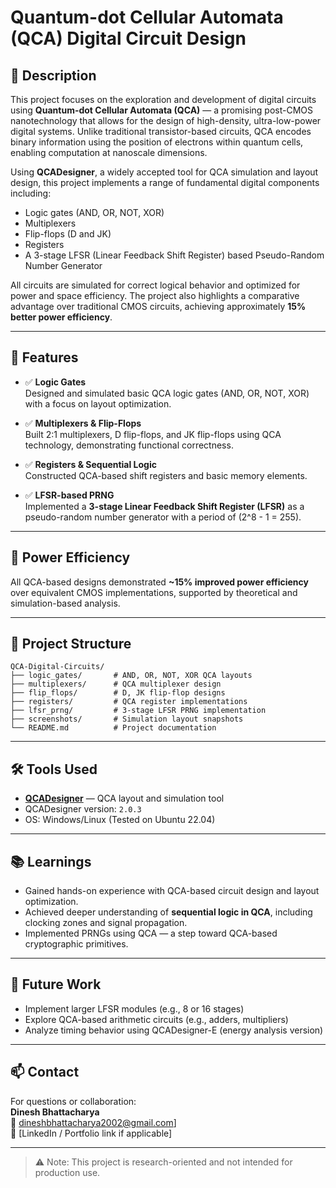 # Quantum-dot Cellular Automata (QCA) Digital Circuit Design

## 🧠 Description

This project focuses on the exploration and development of digital circuits using **Quantum-dot Cellular Automata (QCA)** — a promising post-CMOS nanotechnology that allows for the design of high-density, ultra-low-power digital systems. Unlike traditional transistor-based circuits, QCA encodes binary information using the position of electrons within quantum cells, enabling computation at nanoscale dimensions.

Using **QCADesigner**, a widely accepted tool for QCA simulation and layout design, this project implements a range of fundamental digital components including:

- Logic gates (AND, OR, NOT, XOR)
- Multiplexers
- Flip-flops (D and JK)
- Registers
- A 3-stage LFSR (Linear Feedback Shift Register) based Pseudo-Random Number Generator

All circuits are simulated for correct logical behavior and optimized for power and space efficiency. The project also highlights a comparative advantage over traditional CMOS circuits, achieving approximately **15% better power efficiency**.

---

## 🚀 Features

- ✅ **Logic Gates**  
  Designed and simulated basic QCA logic gates (AND, OR, NOT, XOR) with a focus on layout optimization.

- ✅ **Multiplexers & Flip-Flops**  
  Built 2:1 multiplexers, D flip-flops, and JK flip-flops using QCA technology, demonstrating functional correctness.

- ✅ **Registers & Sequential Logic**  
  Constructed QCA-based shift registers and basic memory elements.

- ✅ **LFSR-based PRNG**  
  Implemented a **3-stage Linear Feedback Shift Register (LFSR)** as a pseudo-random number generator with a period of \(2^8 - 1 = 255\).

---

## 🔋 Power Efficiency

All QCA-based designs demonstrated **~15% improved power efficiency** over equivalent CMOS implementations, supported by theoretical and simulation-based analysis.

---

## 📁 Project Structure

```plaintext
QCA-Digital-Circuits/
├── logic_gates/       # AND, OR, NOT, XOR QCA layouts  
├── multiplexers/      # QCA multiplexer design  
├── flip_flops/        # D, JK flip-flop designs  
├── registers/         # QCA register implementations  
├── lfsr_prng/         # 3-stage LFSR PRNG implementation  
├── screenshots/       # Simulation layout snapshots  
└── README.md          # Project documentation  
```
---

## 🛠 Tools Used

- [**QCADesigner**](http://www.mina.ubc.ca/qcadesigner) — QCA layout and simulation tool  
- QCADesigner version: `2.0.3`  
- OS: Windows/Linux (Tested on Ubuntu 22.04)

---

## 📚 Learnings

- Gained hands-on experience with QCA-based circuit design and layout optimization.
- Achieved deeper understanding of **sequential logic in QCA**, including clocking zones and signal propagation.
- Implemented PRNGs using QCA — a step toward QCA-based cryptographic primitives.

---

## 📌 Future Work

- Implement larger LFSR modules (e.g., 8 or 16 stages)
- Explore QCA-based arithmetic circuits (e.g., adders, multipliers)
- Analyze timing behavior using QCADesigner-E (energy analysis version)

---

## 📫 Contact

For questions or collaboration:  
**Dinesh Bhattacharya**  
📧 dineshbhattacharya2002@gmail.com]  
🔗 [LinkedIn / Portfolio link if applicable]

---

> ⚠️ Note: This project is research-oriented and not intended for production use.
